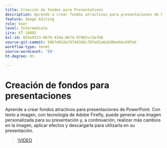 ```yaml
---
title: Creación de fondos para Presentations
description: Aprende a crear fondos atractivos para presentaciones de PowerPoint
feature: Image Editing
role: User
level: Intermediate
jira: KT-14892
exl-id: 025e9333-8b74-414a-8b74-97965cc5e7b8
source-git-commit: 5067e02da7d74d366c797e81a6a5d0ee9ac69feb
workflow-type: tm+mt
source-wordcount: '59'
ht-degree: 0%

---
```


# Creación de fondos para presentaciones

Aprende a crear fondos atractivos para presentaciones de PowerPoint. Con texto a imagen, con tecnología de Adobe Firefly, puede generar una imagen personalizada para su presentación y, a continuación, realizar más cambios en la imagen, aplicar efectos y descargarla para utilizarla en su presentación.

>[!VIDEO](https://video.tv.adobe.com/v/3427117?quality=12&learn=on&hidetitle=true)
